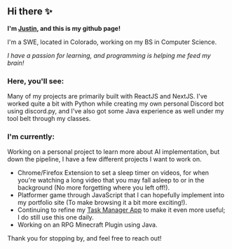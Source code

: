 ## Hi there ✨
**I'm [Justin](https://codenoeller.dev), and this is my github page!**

I'm a SWE, located in Colorado, working on my BS in Computer Science.

_I have a passion for learning, and programming is helping me feed my brain!_

### Here, you'll see:

Many of my projects are primarily built with ReactJS and NextJS. I've worked quite a bit with Python while creating my own personal Discord bot using discord.py, and I've also got some Java experience as well under my tool belt through my classes.

### I'm currently:

Working on a personal project to learn more about AI implementation, but down the pipeline, I have a few different projects I want to work on.
- Chrome/Firefox Extension to set a sleep timer on videos, for when you're watching a long video that you may fall asleep to or in the background (No more forgetting where you left off!).
- Platformer game through JavaScript that I can hopefully implement into my portfolio site (To make browsing it a bit more exciting!).
- Continuing to refine my [Task Manager App](https://github.com/noellerjd/Task-Manager-App) to make it even more useful; I do still use this one daily.
- Working on an RPG Minecraft Plugin using Java.

Thank you for stopping by, and feel free to reach out!

<!--
**noellerjd/noellerjd** is a ✨ _special_ ✨ repository because its `README.md` (this file) appears on your GitHub profile.

Here are some ideas to get you started:

- 🔭 I’m currently working on ...
- 🌱 I’m currently learning ...
- 👯 I’m looking to collaborate on ...
- 🤔 I’m looking for help with ...
- 💬 Ask me about ...
- 📫 How to reach me: ...
- 😄 Pronouns: ...
- ⚡ Fun fact: ...
-->
